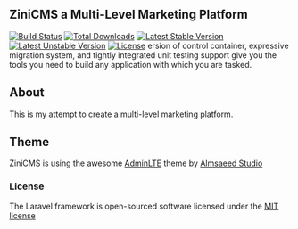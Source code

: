 ## ZiniCMS a Multi-Level Marketing Platform

[![Build Status](https://travis-ci.org/laravel/framework.svg)](https://travis-ci.org/laravel/framework)
[![Total Downloads](https://poser.pugx.org/laravel/framework/d/total.svg)](https://packagist.org/packages/laravel/framework)
[![Latest Stable Version](https://poser.pugx.org/laravel/framework/v/stable.svg)](https://packagist.org/packages/laravel/framework)
[![Latest Unstable Version](https://poser.pugx.org/laravel/framework/v/unstable.svg)](https://packagist.org/packages/laravel/framework)
[![License](https://poser.pugx.org/laravel/framework/license.svg)](https://packagist.org/packages/laravel/framework)
ersion of control container, expressive migration system, and tightly integrated unit testing support give you the tools you need to build any application with which you are tasked.

## About

This is my attempt to create a multi-level marketing platform.

## Theme

ZiniCMS is using the awesome [AdminLTE](https://github.com/almasaeed2010/AdminLTE/issues) theme by [Almsaeed Studio](https://almsaeedstudio.com/)


### License

The Laravel framework is open-sourced software licensed under the [MIT license](http://opensource.org/licenses/MIT)
